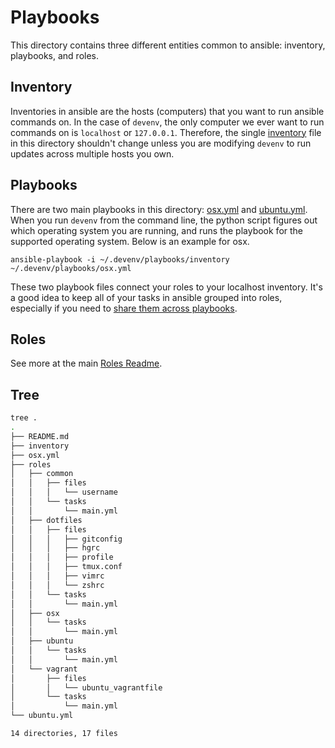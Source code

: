 # Playbooks

This directory contains three different entities common to ansible: inventory,
playbooks, and roles.

## Inventory

Inventories in ansible are the hosts (computers) that you want to run ansible
commands on.  In the case of `devenv`, the only computer we ever want to run
commands on is `localhost` or `127.0.0.1`.  Therefore, the single
[inventory](./inventrory) file in this directory shouldn't change unless you are
modifying `devenv` to run updates across multiple hosts you own.

## Playbooks

There are two main playbooks in this directory: [osx.yml](./osx.yml) and
[ubuntu.yml](./ubuntu.yml).  When you run `devenv` from the command line, the
python script figures out which operating system you are running, and runs the
playbook for the supported operating system.  Below is an example for osx.

```
ansible-playbook -i ~/.devenv/playbooks/inventory ~/.devenv/playbooks/osx.yml
```

These two playbook files connect your roles to your localhost inventory.
It's a good idea to keep all of your tasks in ansible grouped into roles,
especially if you need to [share them across playbooks](./roles/common).

## Roles

See more at the main [Roles Readme](./roles/README.md).

## Tree

```bash
tree .
.
├── README.md
├── inventory
├── osx.yml
├── roles
│   ├── common
│   │   ├── files
│   │   │   └── username
│   │   └── tasks
│   │       └── main.yml
│   ├── dotfiles
│   │   ├── files
│   │   │   ├── gitconfig
│   │   │   ├── hgrc
│   │   │   ├── profile
│   │   │   ├── tmux.conf
│   │   │   ├── vimrc
│   │   │   └── zshrc
│   │   └── tasks
│   │       └── main.yml
│   ├── osx
│   │   └── tasks
│   │       └── main.yml
│   ├── ubuntu
│   │   └── tasks
│   │       └── main.yml
│   └── vagrant
│       ├── files
│       │   └── ubuntu_vagrantfile
│       └── tasks
│           └── main.yml
└── ubuntu.yml

14 directories, 17 files
```
